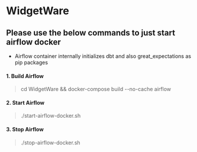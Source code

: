 # WidgetWare

## Please use the below commands to just start airflow docker 
* Airflow container internally initializes dbt and also great_expectations as pip packages

#### 1. Build Airflow
> cd WidgetWare && docker-compose build --no-cache airflow

#### 2. Start Airflow
> ./start-airflow-docker.sh


#### 3. Stop Airflow
> ./stop-airflow-docker.sh
